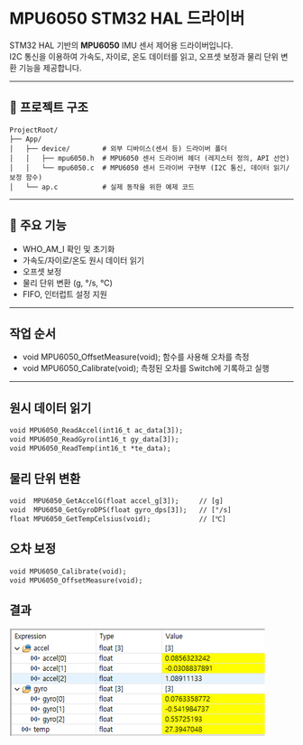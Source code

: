# MPU6050 STM32 HAL 드라이버

STM32 HAL 기반의 **MPU6050** IMU 센서 제어용 드라이버입니다.  
I2C 통신을 이용하여 가속도, 자이로, 온도 데이터를 읽고, 오프셋 보정과 물리 단위 변환 기능을 제공합니다.

---

## 📂 프로젝트 구조
```
ProjectRoot/
├── App/
│   ├── device/        # 외부 디바이스(센서 등) 드라이버 폴더
│   │   ├── mpu6050.h  # MPU6050 센서 드라이버 헤더 (레지스터 정의, API 선언)
│   │   └── mpu6050.c  # MPU6050 센서 드라이버 구현부 (I2C 통신, 데이터 읽기/보정 함수)
│   └── ap.c           # 실제 동작을 위한 예제 코드
```

---

## 📜 주요 기능

- WHO_AM_I 확인 및 초기화
- 가속도/자이로/온도 원시 데이터 읽기
- 오프셋 보정
- 물리 단위 변환 (g, °/s, ℃)
- FIFO, 인터럽트 설정 지원

---

## 작업 순서

- void MPU6050_OffsetMeasure(void); 함수를 사용해 오차를 측정
- void MPU6050_Calibrate(void); 측정된 오차를 Switch에 기록하고 실행

---

## 원시 데이터 읽기

```
void MPU6050_ReadAccel(int16_t ac_data[3]);
void MPU6050_ReadGyro(int16_t gy_data[3]);
void MPU6050_ReadTemp(int16_t *te_data);
```

## 물리 단위 변환

```
void  MPU6050_GetAccelG(float accel_g[3]);     // [g]
void  MPU6050_GetGyroDPS(float gyro_dps[3]);   // [°/s]
float MPU6050_GetTempCelsius(void);            // [℃]
```

## 오차 보정

```
void MPU6050_Calibrate(void);
void MPU6050_OffsetMeasure(void);
```

## 결과
![alt text](../../img/mpu6050_data.png)